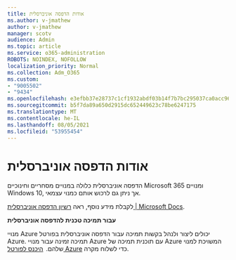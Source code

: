 ```yaml
---
title: אודות הדפסה אוניברסלית
ms.author: v-jmathew
author: v-jmathew
manager: scotv
audience: Admin
ms.topic: article
ms.service: o365-administration
ROBOTS: NOINDEX, NOFOLLOW
localization_priority: Normal
ms.collection: Adm_O365
ms.custom:
- "9005502"
- "9434"
ms.openlocfilehash: e3efbb37e28737c1cf1932abdf03b14f7b7bc295037ca0acc9602d8864b4a8ae
ms.sourcegitcommit: b5f7da89a650d2915dc652449623c78be6247175
ms.translationtype: MT
ms.contentlocale: he-IL
ms.lasthandoff: 08/05/2021
ms.locfileid: "53955454"
---
```

# <a name="about-universal-print"></a>אודות הדפסה אוניברסלית

הדפסה אוניברסלית כלולה במנויים מסחריים וחינוכיים Microsoft 365 ומנויים Windows 10, אך ניתן גם לרכוש אותם כמנוי עצמאי.

לקבלת מידע נוסף, ראה [רשיון הדפסה אוניברסלית | Microsoft Docs](https://docs.microsoft.com/universal-print/fundamentals/universal-print-license).

**עבור תמיכה טכנית להדפסה אוניברסלית**

מנויי Azure יכולים ליצור ולנהל בקשות תמיכה עבור הדפסה אוניברסלית בפורטל Azure. תמיכה זמינה עבור מנויי Azure עם תוכנית תמיכה של Azure המשויכת למנוי שלהם.  [היכנס לפורטל Azure](https://ms.portal.azure.com/#blade/Microsoft_Azure_Support/HelpAndSupportBlade/newsupportrequest) כדי לשלוח מקרה.